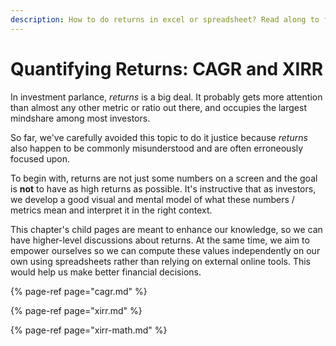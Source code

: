 ```yaml
---
description: How to do returns in excel or spreadsheet? Read along to find out
---
```


# Quantifying Returns: CAGR and XIRR

In investment parlance, *returns* is a big deal. It probably gets more attention than almost any other metric or ratio out there, and occupies the largest mindshare among most investors.

So far, we've carefully avoided this topic to do it justice because *returns* also happen to be commonly misunderstood and are often erroneously focused upon.

To begin with, returns are not just some numbers on a screen and the goal is **not** to have as high returns as possible. It's instructive that as investors, we develop a good visual and mental model of what these numbers / metrics mean and interpret it in the right context.

This chapter's child pages are meant to enhance our knowledge, so we can have higher-level discussions about returns. At the same time, we aim to empower ourselves so we can compute these values independently on our own using spreadsheets rather than relying on external online tools. This would help us make better financial decisions.

{% page-ref page="cagr.md" %}

{% page-ref page="xirr.md" %}

{% page-ref page="xirr-math.md" %}
